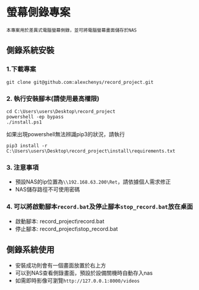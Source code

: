 # 螢幕側錄專案
```
本專案用於差異式電腦螢幕側錄，並可將電腦螢幕畫面儲存於NAS
```
## 側錄系統安裝
### 1.下載專案
```
git clone git@github.com:alexchenys/record_project.git
```
### 2. 執行安裝腳本(請使用最高權限)
```
cd C:\Users\users\Desktop\record_project
powershell -ep bypass
./install.ps1
```
如果出現powershell無法辨識pip3的狀況，請執行
```
pip3 install -r C:\Users\users\Desktop\record_project\install\requirements.txt
```
### 3. 注意事項
- 預設NAS的ip位置為`\\192.168.63.200\Ret`，請依據個人需求修正
- NAS儲存路徑不可使用密碼

### 4. 可以將啟動腳本`record.bat`及停止腳本`stop_record.bat`放在桌面
- 啟動腳本: record_project\record.bat
- 停止腳本: record_project\stop_record.bat
## 側錄系統使用
- 安裝成功則會有一個畫面放置於右上方
- 可以到NAS查看側錄畫面，預設於設備關機時自動存入nas
- 如需即時影像可瀏覽`http://127.0.0.1:8000/videos`

